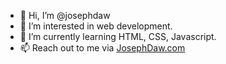 - 👋 Hi, I’m @josephdaw
- 👀 I’m interested in web development.
- 🌱 I’m currently learning HTML, CSS, Javascript.
- 📫 Reach out to me via [JosephDaw.com](josephdaw.com)
<!--- - 💞️ I’m looking to collaborate on ...
 --->

<!---
josephdaw/josephdaw is a ✨ special ✨ repository because its `README.md` (this file) appears on your GitHub profile.
You can click the Preview link to take a look at your changes.
--->
